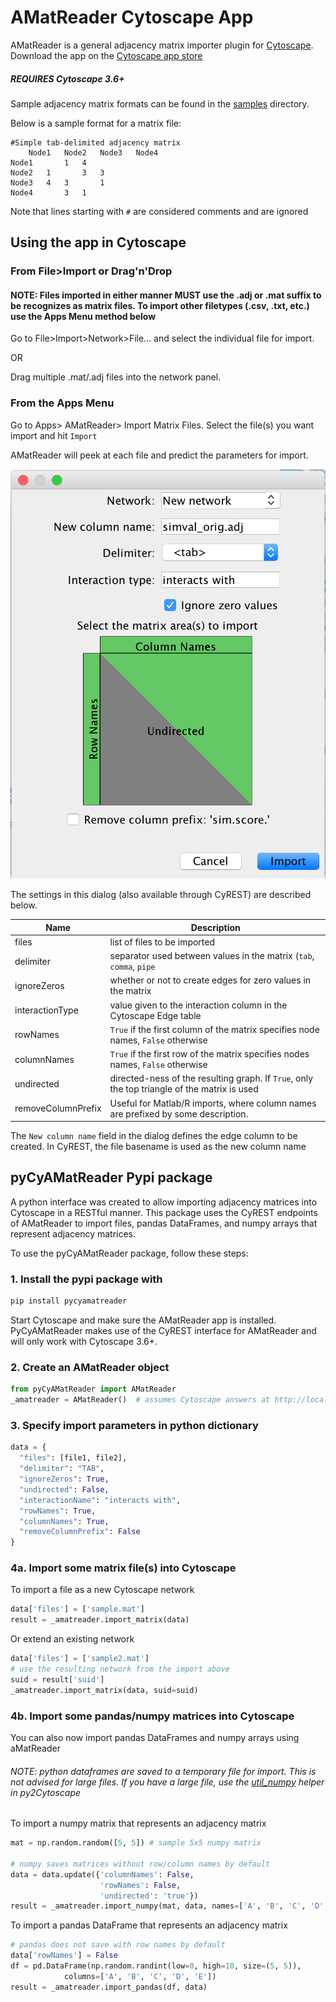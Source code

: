 # AMatReader Cytoscape App
AMatReader is a general adjacency matrix importer plugin for [Cytoscape](http://www.cytoscape.org/).  
Download the app on the [Cytoscape app store](http://apps.cytoscape.org/apps/amatreader)
##### REQUIRES Cytoscape 3.6+

Sample adjacency matrix formats can be found in the [samples](https://github.com/BrettJSettle/aMatReader/tree/master/python/samples) directory.

Below is a sample format for a matrix file:
```
#Simple tab-delimited adjacency matrix
	Node1	Node2	Node3	Node4
Node1		1	4	
Node2	1		3	3
Node3	4	3		1
Node4		3	1		
```

Note that lines starting with `#` are considered comments and are ignored

## Using the app in Cytoscape


### From File>Import or Drag'n'Drop
#### NOTE: Files imported in either manner MUST use the .adj or .mat suffix to be recognizes as matrix files. To import other filetypes (.csv, .txt, etc.) use the Apps Menu method below

Go to File>Import>Network>File... and select the individual file for import.

OR

Drag multiple .mat/.adj files into the network panel.

### From the Apps Menu
Go to Apps> AMatReader> Import Matrix Files. Select the file(s) you want import and hit `Import`

AMatReader will peek at each file and predict the parameters for import.

![AMatReader Dialog](https://raw.githubusercontent.com/BrettJSettle/aMatReader/master/src/main/resources/images/screenshot.png)

The settings in this dialog (also available through CyREST) are described below.

| Name | Description |
|---|---|
| files | list of files to be imported |
| delimiter         | separator used between values in the matrix (`tab`, `comma`, `pipe` |, and `space`) |
| ignoreZeros       | whether or not to create edges for zero values in the matrix |
| interactionType   | value given to the interaction column in the Cytoscape Edge table |
| rowNames          | `True` if the first column of the matrix specifies node names, `False` otherwise |
| columnNames       | `True` if the first row of the matrix specifies nodes names, `False` otherwise |
| undirected        | directed-ness of the resulting graph. If `True`, only the top triangle of the matrix is used |
| removeColumnPrefix| Useful for Matlab/R imports, where column names are prefixed by some description. |

The `New column name` field in the dialog defines the edge column to be created. In CyREST, the file basename is used as the new column name

## pyCyAMatReader Pypi package
A python interface was created to allow importing adjacency matrices into Cytoscape in a RESTful manner.  This package uses the CyREST endpoints of AMatReader to import files, pandas DataFrames, and numpy arrays that represent adjacency matrices.

To use the pyCyAMatReader package, follow these steps:

### 1. Install the pypi package with 
```python
pip install pycyamatreader
```
Start Cytoscape and make sure the AMatReader app is installed. PyCyAMatReader makes use of the CyREST interface for AMatReader and will only work with Cytoscape 3.6+.

### 2. Create an AMatReader object
```python
from pyCyAMatReader import AMatReader
_amatreader = AMatReader()  # assumes Cytoscape answers at http://localhost:1234
```

### 3. Specify import parameters in python dictionary
```python
data = {
  "files": [file1, file2],
  "delimiter": "TAB",
  "ignoreZeros": True,
  "undirected": False,
  "interactionName": "interacts with",
  "rowNames": True,
  "columnNames": True,
  "removeColumnPrefix": False
}
```

### 4a. Import some matrix file(s) into Cytoscape

To import a file as a new Cytoscape network
```python
data['files'] = ['sample.mat']
result = _amatreader.import_matrix(data)
```

Or extend an existing network
```python
data['files'] = ['sample2.mat']
# use the resulting network from the import above
suid = result['suid'] 
_amatreader.import_matrix(data, suid=suid)
```

### 4b. Import some pandas/numpy matrices into Cytoscape
You can also now import pandas DataFrames and numpy arrays using aMatReader
###### NOTE: python dataframes are saved to a temporary file for import. This is not advised for large files. If you have a large file, use the [util_numpy](https://github.com/cytoscape/py2cytoscape/blob/develop/py2cytoscape/util/util_numpy.py) helper in py2Cytoscape

To import a numpy matrix that represents an adjacency matrix
```python
mat = np.random.random([5, 5]) # sample 5x5 numpy matrix

# numpy saves matrices without row/column names by default
data = data.update({'columnNames': False,
                    'rowNames': False,
                    'undirected': 'true'})
result = _amatreader.import_numpy(mat, data, names=['A', 'B', 'C', 'D', 'E'])
```

To import a pandas DataFrame that represents an adjacency matrix
```python
# pandas does not save with row names by default
data['rowNames'] = False 
df = pd.DataFrame(np.random.randint(low=0, high=10, size=(5, 5)),
            columns=['A', 'B', 'C', 'D', 'E'])
result = _amatreader.import_pandas(df, data)
```
